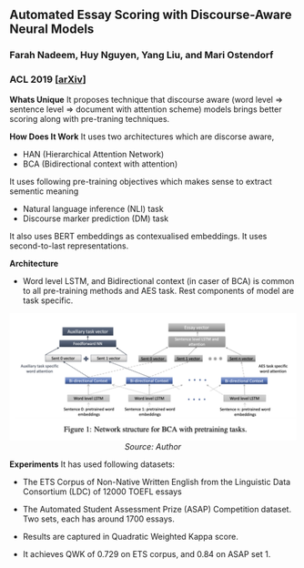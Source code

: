 ## Automated Essay Scoring with Discourse-Aware Neural Models
### Farah Nadeem, Huy Nguyen, Yang Liu, and Mari Ostendorf
### ACL 2019 [[arXiv](https://www.aclweb.org/anthology/W19-4450.pdf)]


**Whats Unique**
It proposes technique that discourse aware (word level => sentence level => document with attention scheme) models brings better scoring along with pre-traning techniques. 

**How Does It Work**
It uses two architectures which are discorse aware,
  * HAN (Hierarchical Attention Network)
  * BCA (Bidirectional context with attention)

It uses following pre-training objectives which makes sense to extract sementic meaning
* Natural language inference (NLI) task
* Discourse marker prediction (DM) task

It also uses BERT embeddings as contexualised embeddings. It uses second-to-last representations.

**Architecture**
* Word level LSTM, and Bidirectional context (in caser of BCA) is common to all pre-training methods and AES task. Rest components of model are task specific.

<p align="center">
    <img width=600 src="images/AES_discourse_aware_architecture.png">
    <em>Source: Author</em>
    </p>

**Experiments**
It has used following datasets:
* The ETS Corpus of Non-Native Written English from the Linguistic Data Consortium (LDC) of 12000 TOEFL essays
* The Automated Student Assessment Prize (ASAP) Competition dataset. Two sets, each has around 1700 essays.

* Results are captured in Quadratic Weighted Kappa score. 
* It achieves QWK of 0.729 on ETS corpus, and 0.84 on ASAP set 1.





